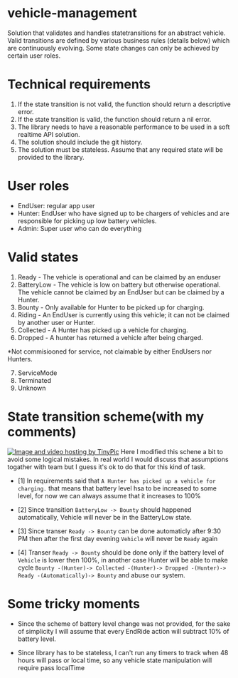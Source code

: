 # vehicle-management
Solution that validates and handles statetransitions for an abstract vehicle. Valid transitions are defined by various business rules (details below) which are continuously evolving. Some state changes can only be achieved by certain user roles.

# Technical requirements

 1. If the state transition is not valid, the function should return a descriptive error.
 2. If the state transition is valid, the function should return a nil error.
 3. The library needs to have a reasonable performance to be used in a soft realtime API solution.
 4. The solution should include the git history.
 5. The solution must be stateless. Assume that any required state will be provided to the library.

# User roles

 - EndUser: regular app user
 - Hunter: EndUser who have signed up to be chargers of vehicles and are responsible for picking up low battery vehicles.
 - Admin: Super user who can do everything

# Valid states

 1) Ready - The vehicle is operational and can be claimed by an enduser
 2) BatteryLow -  The vehicle is low on battery but otherwise operational. The vehicle cannot be claimed by an EndUser but can be claimed by a Hunter.
 3) Bounty - Only available for Hunter to be picked up for charging.
 4) Riding - An EndUser is currently using this vehicle; it can not be claimed by another user or Hunter.
 5) Collected - A Hunter has picked up a vehicle for charging.
 6) Dropped - A hunter has returned a vehicle after being charged.
 
*Not commisiooned for service, not claimable by either EndUsers nor Hunters.

 7) ServiceMode
 8) Terminated
 9) Unknown

# State transition scheme(with my comments)
<a href="http://tinypic.com?ref=2ln97ib" target="_blank"><img src="http://i64.tinypic.com/2ln97ib.png" border="0" alt="Image and video hosting by TinyPic"></a>
Here I modified this schene a bit to avoid some logical mistakes. In real world I would discuss that assumptions togather with team but I guess it's ok to do that for this kind of task.

 - [1] In requirements said that `A Hunter has picked up a vehicle for charging.` that means that battery level hsa to be increased to some level, for now we can always assume that it increases to 100%

 - [2] Since transition `BatteryLow -> Bounty` should happened automatically, Vehicle will never be in the BatteryLow state.

 - [3] Since transer `Ready -> Bounty` can be done automaticly after 9:30 PM then after the first day evening `Vehicle` will never be `Ready` again

 - [4] Transer `Ready -> Bounty` should be done only if the battery level of `Vehicle` is lower then 100%, in another case Hunter will be able to make cycle `Bounty -(Hunter)-> Collected -(Hunter)-> Dropped -(Hunter)-> Ready -(Automatically)-> Bounty` and abuse our system.

# Some tricky moments

 - Since the scheme of battery level change was not provided, for the sake of simplicity I will assume that every EndRide action will subtract 10% of battery level.

 - Since library has to be stateless, I can't run any timers to track when 48 hours will pass or local time, so any vehicle state manipulation will require pass localTime